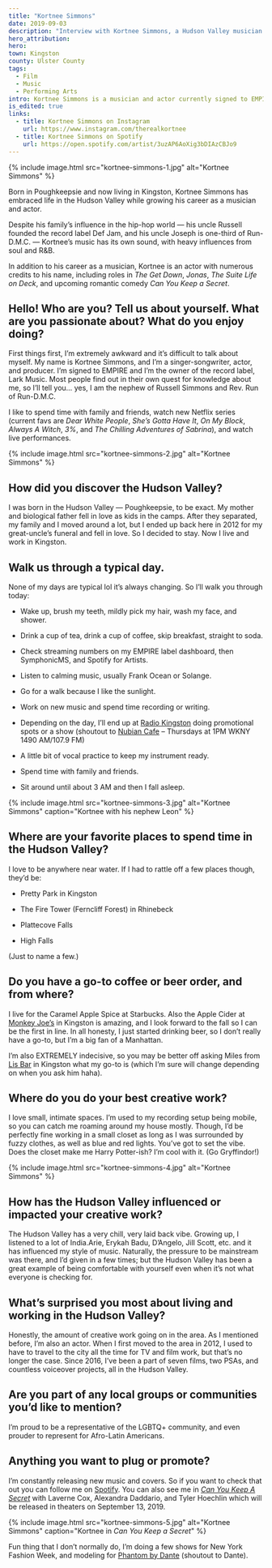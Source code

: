 ```yaml
---
title: "Kortnee Simmons"
date: 2019-09-03
description: "Interview with Kortnee Simmons, a Hudson Valley musician and actor, discussing his life and career in the arts."
hero_attribution:
hero:
town: Kingston
county: Ulster County
tags:
  - Film
  - Music
  - Performing Arts
intro: Kortnee Simmons is a musician and actor currently signed to EMPIRE Records and appearing in movies and TV shows such as Netflix's _The Get Down_.
is_edited: true
links:
  - title: Kortnee Simmons on Instagram
    url: https://www.instagram.com/therealkortnee
  - title: Kortnee Simmons on Spotify
    url: https://open.spotify.com/artist/3uzAP6AoXig3bDIAzCBJo9
---
```


{% include image.html src="kortnee-simmons-1.jpg" alt="Kortnee Simmons" %}

Born in Poughkeepsie and now living in Kingston, Kortnee Simmons has embraced life in the Hudson Valley while growing his career as a musician and actor.

Despite his family’s influence in the hip-hop world — his uncle Russell founded the record label Def Jam, and his uncle Joseph is one-third of Run-D.M.C. — Kortnee’s music has its own sound, with heavy influences from soul and R&B.

In addition to his career as a musician, Kortnee is an actor with numerous credits to his name, including roles in _The Get Down_, _Jonas_, _The Suite Life on Deck_, and upcoming romantic comedy _Can You Keep a Secret_.

## Hello! Who are you? Tell us about yourself. What are you passionate about? What do you enjoy doing?

First things first, I’m extremely awkward and it’s difficult to talk about myself. My name is Kortnee Simmons, and I’m a singer-songwriter, actor, and producer. I’m signed to EMPIRE and I’m the owner of the record label, Lark Music. Most people find out in their own quest for knowledge about me, so I’ll tell you… yes, I am the nephew of Russell Simmons and Rev. Run of Run-D.M.C.

I like to spend time with family and friends, watch new Netflix series (current favs are _Dear White People_, _She’s Gotta Have It_, _On My Block_, _Always A Witch_, _3%_, and _The Chilling Adventures of Sabrina_), and watch live performances.

{% include image.html src="kortnee-simmons-2.jpg" alt="Kortnee Simmons" %}

## How did you discover the Hudson Valley?

I was born in the Hudson Valley — Poughkeepsie, to be exact. My mother and biological father fell in love as kids in the camps. After they separated, my family and I moved around a lot, but I ended up back here in 2012 for my great-uncle’s funeral and fell in love. So I decided to stay. Now I live and work in Kingston.

## Walk us through a typical day.

None of my days are typical lol it’s always changing. So I’ll walk you through today:

- Wake up, brush my teeth, mildly pick my hair, wash my face, and shower.

- Drink a cup of tea, drink a cup of coffee, skip breakfast, straight to soda.

- Check streaming numbers on my EMPIRE label dashboard, then SymphonicMS, and Spotify for Artists.

- Listen to calming music, usually Frank Ocean or Solange.

- Go for a walk because I like the sunlight.

- Work on new music and spend time recording or writing.

- Depending on the day, I’ll end up at [Radio Kingston](https://radiokingston.org/) doing promotional spots or a show (shoutout to [Nubian Cafe](https://radiokingston.org/en/broadcast/nubian-cafe) – Thursdays at 1PM WKNY 1490 AM/107.9 FM)

- A little bit of vocal practice to keep my instrument ready.

- Spend time with family and friends.

- Sit around until about 3 AM and then I fall asleep.

{% include image.html src="kortnee-simmons-3.jpg" alt="Kortnee Simmons" caption="Kortnee with his nephew Leon" %}

## Where are your favorite places to spend time in the Hudson Valley?

I love to be anywhere near water. If I had to rattle off a few places though, they’d be:

- Pretty Park in Kingston

- The Fire Tower (Ferncliff Forest) in Rhinebeck

- Plattecove Falls

- High Falls

(Just to name a few.)

## Do you have a go-to coffee or beer order, and from where?

I live for the Caramel Apple Spice at Starbucks. Also the Apple Cider at [Monkey Joe’s](https://monkeyjoe.com/) in Kingston is amazing, and I look forward to the fall so I can be the first in line. In all honesty, I just started drinking beer, so I don’t really have a go-to, but I’m a big fan of a Manhattan.

I’m also EXTREMELY indecisive, so you may be better off asking Miles from [Lis Bar](https://www.lisbar.com/) in Kingston what my go-to is (which I’m sure will change depending on when you ask him haha).

## Where do you do your best creative work?

I love small, intimate spaces. I’m used to my recording setup being mobile, so you can catch me roaming around my house mostly. Though, I’d be perfectly fine working in a small closet as long as I was surrounded by fuzzy clothes, as well as blue and red lights. You’ve got to set the vibe. Does the closet make me Harry Potter-ish? I’m cool with it. (Go Gryffindor!)

{% include image.html src="kortnee-simmons-4.jpg" alt="Kortnee Simmons" %}

## How has the Hudson Valley influenced or impacted your creative work?

The Hudson Valley has a very chill, very laid back vibe. Growing up, I listened to a lot of India.Arie, Erykah Badu, D’Angelo, Jill Scott, etc. and it has influenced my style of music. Naturally, the pressure to be mainstream was there, and I’d given in a few times; but the Hudson Valley has been a great example of being comfortable with yourself even when it’s not what everyone is checking for.

## What’s surprised you most about living and working in the Hudson Valley?

Honestly, the amount of creative work going on in the area. As I mentioned before, I’m also an actor. When I first moved to the area in 2012, I used to have to travel to the city all the time for TV and film work, but that’s no longer the case. Since 2016, I’ve been a part of seven films, two PSAs, and countless voiceover projects, all in the Hudson Valley.

## Are you part of any local groups or communities you’d like to mention?

I’m proud to be a representative of the LGBTQ+ community, and even prouder to represent for Afro-Latin Americans.

## Anything you want to plug or promote?

I’m constantly releasing new music and covers. So if you want to check that out you can follow me on [Spotify](https://open.spotify.com/artist/3uzAP6AoXig3bDIAzCBJo9). You can also see me in _[Can You Keep A Secret](https://www.imdb.com/title/tt8707922/)_ with Laverne Cox, Alexandra Daddario, and Tyler Hoechlin which will be released in theaters on September 13, 2019.

{% include image.html src="kortnee-simmons-5.jpg" alt="Kortnee Simmons" caption="Kortnee in <em>Can You Keep a Secret</em>" %}

Fun thing that I don’t normally do, I’m doing a few shows for New York Fashion Week, and modeling for [Phantom by Dante](http://www.bephantom.com/) (shoutout to Dante).

